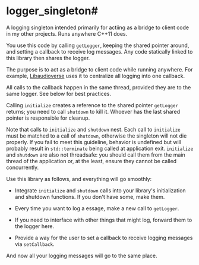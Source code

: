 # logger_singleton#
A logging singleton intended primarily for actiing as a bridge to client code in my other projects. Runs anywhere C++11 does.

You use this code by calling `getLogger`, keeping the shared pointer around, and setting a callback to receive log messages.
Any code statically linked to this library then shares the logger.

The purpose is to act as a bridge to client code while running anywhere.
For example, [Libaudioverse](http://github.com/camlorn/libaudioverse.git)  uses it to centralize all logging into one callback.

All calls to the callback happen in the same thread, provided they are to the same logger.
See below for best practices.

Calling `initialize` creates a reference to the shared pointer `getLogger` returns; you need to call `shutdown` to kill it.
Whoever has the last shared pointer is responsible for cleanup.

Note that calls to `initialize` and `shutdown` nest.
Each call to `initialize` must be matched to a call of `shutdown`, otherwise the singleton will not die properly.
If you fail to meet this guideline, behavior is undefined but will probably result in `std::terminate` being called at application exit.
`initialize` and `shutdown` are also not threadsafe: you should call them from the main thread of the application or, at the least, ensure they cannot be called concurrently.

Use this library as follows, and everything will go smoothly:

- Integrate `initialize` and `shutdown` calls into your library's initialization and shutdown functions.  If you don't have some, make them.

- Every time you want to log a  essage, make a new call to `getLogger`.

- If you need to interface with other things that might log, forward them to the logger here.

- Provide a way for the user to set a callback to receive logging messages via `setCallback`.

And now all your logging messages will go to the same place.